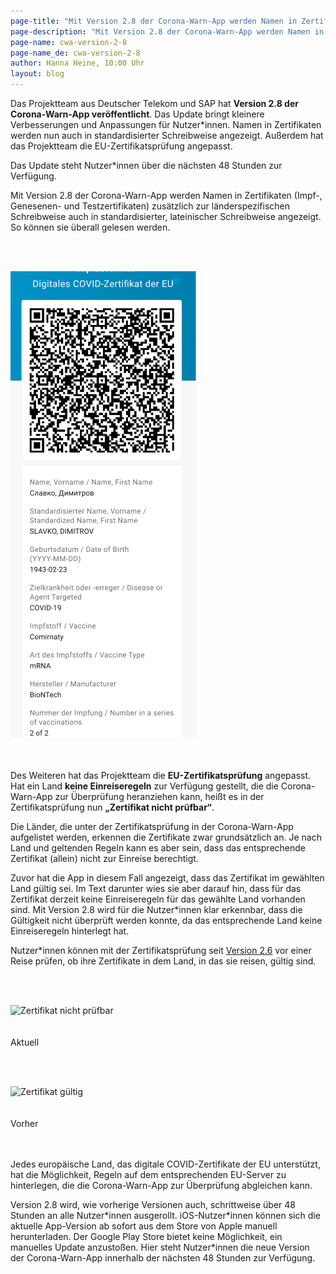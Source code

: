 ```yaml
---
page-title: "Mit Version 2.8 der Corona-Warn-App werden Namen in Zertifikaten in standardisierter Schreibweise angezeigt"
page-description: "Mit Version 2.8 der Corona-Warn-App werden Namen in Zertifikaten in standardisierter Schreibweise angezeigt"
page-name: cwa-version-2-8
page-name_de: cwa-version-2-8
author: Hanna Heine, 10:00 Uhr 
layout: blog
---
```



Das Projektteam aus Deutscher Telekom und SAP hat **Version 2.8 der Corona-Warn-App veröffentlicht**. Das Update bringt kleinere Verbesserungen und Anpassungen für Nutzer\*innen. Namen in Zertifikaten werden nun auch in standardisierter Schreibweise angezeigt. Außerdem hat das Projektteam die EU-Zertifikatsprüfung angepasst. 

Das Update steht Nutzer\*innen über die nächsten 48 Stunden zur Verfügung.



<!-- overview -->

Mit Version 2.8 der Corona-Warn-App werden Namen in Zertifikaten (Impf-, Genesenen- und Testzertifikaten) zusätzlich zur länderspezifischen Schreibweise auch in standardisierter, lateinischer Schreibweise angezeigt. So können sie überall gelesen werden. 

<br></br>
<div class="text-center"> <img src="./standard-name.png" title="Name in standardisierter Schreibweise" alt="Name in standardisierter Schreibweise"  ></div>
<br></br>

Des Weiteren hat das Projektteam die **EU-Zertifikatsprüfung** angepasst. Hat ein Land **keine Einreiseregeln** zur Verfügung gestellt, die die Corona-Warn-App zur Überprüfung heranziehen kann, heißt es in der Zertifikatsprüfung nun **„Zertifikat nicht prüfbar“**. 

Die Länder, die unter der Zertifikatsprüfung in der Corona-Warn-App aufgelistet werden, erkennen die Zertifikate zwar grundsätzlich an. Je nach Land und geltenden Regeln kann es aber sein, dass das entsprechende Zertifikat (allein) nicht zur Einreise berechtigt.

Zuvor hat die App in diesem Fall angezeigt, dass das Zertifikat im gewählten Land gültig sei. Im Text darunter wies sie aber darauf hin, dass für das Zertifikat derzeit keine Einreiseregeln für das gewählte Land vorhanden sind. Mit Version 2.8 wird für die Nutzer\*innen klar erkennbar, dass die Gültigkeit nicht überprüft werden konnte, da das entsprechende Land keine Einreiseregeln hinterlegt hat. 

Nutzer\*innen können mit der Zertifikatsprüfung seit [Version 2.6](/de/blog/2021-07-28-cwa-version-2-6/) vor einer Reise prüfen, ob ihre Zertifikate in dem Land, in das sie reisen, gültig sind. 

<br></br>
<div class="text-center"> <img src="./gültigkeit-neu-de.png" title="Zertifikat nicht prüfbar" alt="Zertifikat nicht prüfbar" style="align: center"></div>
<br></br>
<div class="text-center"> Aktuell </div>

<br></br>
<div class="text-center"> <img src="./gültigkeit-alt-de.png" title="Zertifikat gültig" alt="Zertifikat gültig" style="align: center"></div>
<br></br>
<div class="text-center"> Vorher </div>
<br></br>

Jedes europäische Land, das digitale COVID-Zertifikate der EU unterstützt, hat die Möglichkeit, Regeln auf dem entsprechenden EU-Server zu hinterlegen, die die Corona-Warn-App zur Überprüfung abgleichen kann.

Version 2.8 wird, wie vorherige Versionen auch, schrittweise über 48 Stunden an alle Nutzer\*innen ausgerollt. iOS-Nutzer\*innen können sich die aktuelle App-Version ab sofort aus dem Store von Apple manuell herunterladen. Der Google Play Store bietet keine Möglichkeit, ein manuelles Update anzustoßen. Hier steht Nutzer\*innen die neue Version der Corona-Warn-App innerhalb der nächsten 48 Stunden zur Verfügung.
